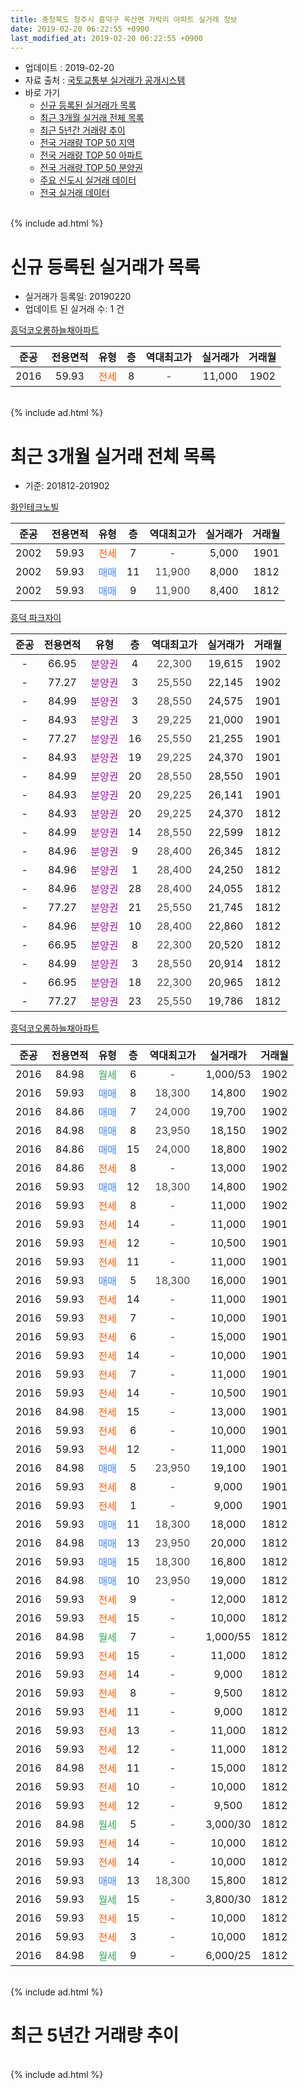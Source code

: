 ```yaml
---
title: 충청북도 청주시 흥덕구 옥산면 가락리 아파트 실거래 정보
date: 2019-02-20 06:22:55 +0900
last_modified_at: 2019-02-20 06:22:55 +0900
---
```


* 업데이트 : 2019-02-20
* 자료 출처 : [국토교통부 실거래가 공개시스템](http://rt.molit.go.kr)
* 바로 가기
    * [신규 등록된 실거래가 목록](#신규-등록된-실거래가-목록)
    * [최근 3개월 실거래 전체 목록](#최근-3개월-실거래-전체-목록)
    * [최근 5년간 거래량 추이](#최근-5년간-거래량-추이)
    * [전국 거래량 TOP 50 지역](https://inasie.github.io/apt-trade-info/최근-3개월-전국에서-가장-거래가-많이-발생한-지역)
    * [전국 거래량 TOP 50 아파트](https://inasie.github.io/apt-trade-info/최근-3개월-전국에서-가장-거래가-많이-발생한-아파트)
    * [전국 거래량 TOP 50 분양권](https://inasie.github.io/apt-trade-info/최근-3개월-전국에서-가장-거래가-많이-발생한-분양권)
    * [주요 신도시 실거래 데이터](https://inasie.github.io/apt-trade-info/주요-신도시)
    * [전국 실거래 데이터](https://inasie.github.io/apt-trade-info/전국)
<br>
{% include ad.html %}
<br>

# 신규 등록된 실거래가 목록
* 실거래가 등록일: 20190220
* 업데이트 된 실거래 수: 1 건


[흥덕코오롱하늘채아파트](https://search.naver.com/search.naver?query=%EC%B6%A9%EC%B2%AD%EB%B6%81%EB%8F%84+%EC%B2%AD%EC%A3%BC%EC%8B%9C+%ED%9D%A5%EB%8D%95%EA%B5%AC+%EC%98%A5%EC%82%B0%EB%A9%B4+%EA%B0%80%EB%9D%BD%EB%A6%AC+%ED%9D%A5%EB%8D%95%EC%BD%94%EC%98%A4%EB%A1%B1%ED%95%98%EB%8A%98%EC%B1%84%EC%95%84%ED%8C%8C%ED%8A%B8)

|준공|전용면적|유형|층|역대최고가|실거래가|거래월|
|:---:|:---:|:---:|:---:|:---:|:---:|:---:|
|2016|59.93|<span style="color:#ff5a00">전세</span>|8|<span style="color:#444444">-</span>|11,000|1902|


<br>
{% include ad.html %}
<br>

# 최근 3개월 실거래 전체 목록
* 기준: 201812-201902


[화인테크노빌](https://search.naver.com/search.naver?query=%EC%B6%A9%EC%B2%AD%EB%B6%81%EB%8F%84+%EC%B2%AD%EC%A3%BC%EC%8B%9C+%ED%9D%A5%EB%8D%95%EA%B5%AC+%EC%98%A5%EC%82%B0%EB%A9%B4+%EA%B0%80%EB%9D%BD%EB%A6%AC+%ED%99%94%EC%9D%B8%ED%85%8C%ED%81%AC%EB%85%B8%EB%B9%8C)

|준공|전용면적|유형|층|역대최고가|실거래가|거래월|
|:---:|:---:|:---:|:---:|:---:|:---:|:---:|
|2002|59.93|<span style="color:#ff5a00">전세</span>|7|<span style="color:#444444">-</span>|5,000|1901|
|2002|59.93|<span style="color:#4285f3">매매</span>|11|<span style="color:#444444">11,900</span>|8,000|1812|
|2002|59.93|<span style="color:#4285f3">매매</span>|9|<span style="color:#444444">11,900</span>|8,400|1812|

[흥덕 파크자이](https://search.naver.com/search.naver?query=%EC%B6%A9%EC%B2%AD%EB%B6%81%EB%8F%84+%EC%B2%AD%EC%A3%BC%EC%8B%9C+%ED%9D%A5%EB%8D%95%EA%B5%AC+%EC%98%A5%EC%82%B0%EB%A9%B4+%EA%B0%80%EB%9D%BD%EB%A6%AC+%ED%9D%A5%EB%8D%95+%ED%8C%8C%ED%81%AC%EC%9E%90%EC%9D%B4)

|준공|전용면적|유형|층|역대최고가|실거래가|거래월|
|:---:|:---:|:---:|:---:|:---:|:---:|:---:|
|-|66.95|<span style="color:#9C11A5">분양권</span>|4|<span style="color:#444444">22,300</span>|19,615|1902|
|-|77.27|<span style="color:#9C11A5">분양권</span>|3|<span style="color:#444444">25,550</span>|22,145|1902|
|-|84.99|<span style="color:#9C11A5">분양권</span>|3|<span style="color:#444444">28,550</span>|24,575|1901|
|-|84.93|<span style="color:#9C11A5">분양권</span>|3|<span style="color:#444444">29,225</span>|21,000|1901|
|-|77.27|<span style="color:#9C11A5">분양권</span>|16|<span style="color:#444444">25,550</span>|21,255|1901|
|-|84.93|<span style="color:#9C11A5">분양권</span>|19|<span style="color:#444444">29,225</span>|24,370|1901|
|-|84.99|<span style="color:#9C11A5">분양권</span>|20|<span style="color:#444444">28,550</span>|28,550|1901|
|-|84.93|<span style="color:#9C11A5">분양권</span>|20|<span style="color:#444444">29,225</span>|26,141|1901|
|-|84.93|<span style="color:#9C11A5">분양권</span>|20|<span style="color:#444444">29,225</span>|24,370|1812|
|-|84.99|<span style="color:#9C11A5">분양권</span>|14|<span style="color:#444444">28,550</span>|22,599|1812|
|-|84.96|<span style="color:#9C11A5">분양권</span>|9|<span style="color:#444444">28,400</span>|26,345|1812|
|-|84.96|<span style="color:#9C11A5">분양권</span>|1|<span style="color:#444444">28,400</span>|24,250|1812|
|-|84.96|<span style="color:#9C11A5">분양권</span>|28|<span style="color:#444444">28,400</span>|24,055|1812|
|-|77.27|<span style="color:#9C11A5">분양권</span>|21|<span style="color:#444444">25,550</span>|21,745|1812|
|-|84.96|<span style="color:#9C11A5">분양권</span>|10|<span style="color:#444444">28,400</span>|22,860|1812|
|-|66.95|<span style="color:#9C11A5">분양권</span>|8|<span style="color:#444444">22,300</span>|20,520|1812|
|-|84.99|<span style="color:#9C11A5">분양권</span>|3|<span style="color:#444444">28,550</span>|20,914|1812|
|-|66.95|<span style="color:#9C11A5">분양권</span>|18|<span style="color:#444444">22,300</span>|20,965|1812|
|-|77.27|<span style="color:#9C11A5">분양권</span>|23|<span style="color:#444444">25,550</span>|19,786|1812|

[흥덕코오롱하늘채아파트](https://search.naver.com/search.naver?query=%EC%B6%A9%EC%B2%AD%EB%B6%81%EB%8F%84+%EC%B2%AD%EC%A3%BC%EC%8B%9C+%ED%9D%A5%EB%8D%95%EA%B5%AC+%EC%98%A5%EC%82%B0%EB%A9%B4+%EA%B0%80%EB%9D%BD%EB%A6%AC+%ED%9D%A5%EB%8D%95%EC%BD%94%EC%98%A4%EB%A1%B1%ED%95%98%EB%8A%98%EC%B1%84%EC%95%84%ED%8C%8C%ED%8A%B8)

|준공|전용면적|유형|층|역대최고가|실거래가|거래월|
|:---:|:---:|:---:|:---:|:---:|:---:|:---:|
|2016|84.98|<span style="color:#34a853">월세</span>|6|<span style="color:#444444">-</span>|1,000/53|1902|
|2016|59.93|<span style="color:#4285f3">매매</span>|8|<span style="color:#444444">18,300</span>|14,800|1902|
|2016|84.86|<span style="color:#4285f3">매매</span>|7|<span style="color:#444444">24,000</span>|19,700|1902|
|2016|84.98|<span style="color:#4285f3">매매</span>|8|<span style="color:#444444">23,950</span>|18,150|1902|
|2016|84.86|<span style="color:#4285f3">매매</span>|15|<span style="color:#444444">24,000</span>|18,800|1902|
|2016|84.86|<span style="color:#ff5a00">전세</span>|8|<span style="color:#444444">-</span>|13,000|1902|
|2016|59.93|<span style="color:#4285f3">매매</span>|12|<span style="color:#444444">18,300</span>|14,800|1902|
|2016|59.93|<span style="color:#ff5a00">전세</span>|8|<span style="color:#444444">-</span>|11,000|1902|
|2016|59.93|<span style="color:#ff5a00">전세</span>|14|<span style="color:#444444">-</span>|11,000|1901|
|2016|59.93|<span style="color:#ff5a00">전세</span>|12|<span style="color:#444444">-</span>|10,500|1901|
|2016|59.93|<span style="color:#ff5a00">전세</span>|11|<span style="color:#444444">-</span>|11,000|1901|
|2016|59.93|<span style="color:#4285f3">매매</span>|5|<span style="color:#444444">18,300</span>|16,000|1901|
|2016|59.93|<span style="color:#ff5a00">전세</span>|14|<span style="color:#444444">-</span>|11,000|1901|
|2016|59.93|<span style="color:#ff5a00">전세</span>|7|<span style="color:#444444">-</span>|10,000|1901|
|2016|59.93|<span style="color:#ff5a00">전세</span>|6|<span style="color:#444444">-</span>|15,000|1901|
|2016|59.93|<span style="color:#ff5a00">전세</span>|14|<span style="color:#444444">-</span>|10,000|1901|
|2016|59.93|<span style="color:#ff5a00">전세</span>|7|<span style="color:#444444">-</span>|11,000|1901|
|2016|59.93|<span style="color:#ff5a00">전세</span>|14|<span style="color:#444444">-</span>|10,500|1901|
|2016|84.98|<span style="color:#ff5a00">전세</span>|15|<span style="color:#444444">-</span>|13,000|1901|
|2016|59.93|<span style="color:#ff5a00">전세</span>|6|<span style="color:#444444">-</span>|10,000|1901|
|2016|59.93|<span style="color:#ff5a00">전세</span>|12|<span style="color:#444444">-</span>|11,000|1901|
|2016|84.98|<span style="color:#4285f3">매매</span>|5|<span style="color:#444444">23,950</span>|19,100|1901|
|2016|59.93|<span style="color:#ff5a00">전세</span>|8|<span style="color:#444444">-</span>|9,000|1901|
|2016|59.93|<span style="color:#ff5a00">전세</span>|1|<span style="color:#444444">-</span>|9,000|1901|
|2016|59.93|<span style="color:#4285f3">매매</span>|11|<span style="color:#444444">18,300</span>|18,000|1812|
|2016|84.98|<span style="color:#4285f3">매매</span>|13|<span style="color:#444444">23,950</span>|20,000|1812|
|2016|59.93|<span style="color:#4285f3">매매</span>|15|<span style="color:#444444">18,300</span>|16,800|1812|
|2016|84.98|<span style="color:#4285f3">매매</span>|10|<span style="color:#444444">23,950</span>|19,000|1812|
|2016|59.93|<span style="color:#ff5a00">전세</span>|9|<span style="color:#444444">-</span>|12,000|1812|
|2016|59.93|<span style="color:#ff5a00">전세</span>|15|<span style="color:#444444">-</span>|10,000|1812|
|2016|84.98|<span style="color:#34a853">월세</span>|7|<span style="color:#444444">-</span>|1,000/55|1812|
|2016|59.93|<span style="color:#ff5a00">전세</span>|15|<span style="color:#444444">-</span>|11,000|1812|
|2016|59.93|<span style="color:#ff5a00">전세</span>|14|<span style="color:#444444">-</span>|9,000|1812|
|2016|59.93|<span style="color:#ff5a00">전세</span>|8|<span style="color:#444444">-</span>|9,500|1812|
|2016|59.93|<span style="color:#ff5a00">전세</span>|11|<span style="color:#444444">-</span>|9,000|1812|
|2016|59.93|<span style="color:#ff5a00">전세</span>|13|<span style="color:#444444">-</span>|11,000|1812|
|2016|59.93|<span style="color:#ff5a00">전세</span>|12|<span style="color:#444444">-</span>|11,000|1812|
|2016|84.98|<span style="color:#ff5a00">전세</span>|11|<span style="color:#444444">-</span>|15,000|1812|
|2016|59.93|<span style="color:#ff5a00">전세</span>|10|<span style="color:#444444">-</span>|10,000|1812|
|2016|59.93|<span style="color:#ff5a00">전세</span>|12|<span style="color:#444444">-</span>|9,500|1812|
|2016|84.98|<span style="color:#34a853">월세</span>|5|<span style="color:#444444">-</span>|3,000/30|1812|
|2016|59.93|<span style="color:#ff5a00">전세</span>|14|<span style="color:#444444">-</span>|10,000|1812|
|2016|59.93|<span style="color:#ff5a00">전세</span>|14|<span style="color:#444444">-</span>|10,000|1812|
|2016|59.93|<span style="color:#4285f3">매매</span>|13|<span style="color:#444444">18,300</span>|15,800|1812|
|2016|59.93|<span style="color:#34a853">월세</span>|15|<span style="color:#444444">-</span>|3,800/30|1812|
|2016|59.93|<span style="color:#ff5a00">전세</span>|15|<span style="color:#444444">-</span>|10,000|1812|
|2016|59.93|<span style="color:#ff5a00">전세</span>|3|<span style="color:#444444">-</span>|10,000|1812|
|2016|84.98|<span style="color:#34a853">월세</span>|9|<span style="color:#444444">-</span>|6,000/25|1812|


<br>
{% include ad.html %}
<br>

# 최근 5년간 거래량 추이


<div style="width:100%;">
    <canvas id="deal_progress" height="200"></canvas>
</div>

<script>
new Chart(document.getElementById("deal_progress"), {
    type: 'line',
    data: {
        labels: ['201402','201403','201404','201405','201406','201407','201408','201409','201410','201411','201412','201501','201502','201503','201504','201505','201506','201507','201508','201509','201510','201511','201512','201601','201602','201603','201604','201605','201606','201607','201608','201609','201610','201611','201612','201701','201702','201703','201704','201705','201706','201707','201708','201709','201710','201711','201712','201801','201802','201803','201804','201805','201806','201807','201808','201809','201810','201811','201812','201901','201902'],
        datasets: [{
            label: '매매',
            pointRadius: 1,
            data: [1, 3, 5, 2, 1, 0, 0, 0, 3, 1, 1, 3, 4, 4, 1, 0, 1, 3, 0, 1, 0, 2, 0, 2, 0, 1, 0, 0, 0, 1, 1, 0, 0, 1, 67, 11, 28, 19, 17, 10, 6, 6, 3, 5, 5, 4, 5, 12, 8, 9, 8, 8, 14, 13, 7, 15, 8, 8, 18, 8, 7],
            borderColor: "rgba(255, 201, 14, 1)",
            backgroundColor: "rgba(255, 201, 14, 0.5)",
            fill: false,
            lineTension: 0
        },{
            label: '전월세',
            pointRadius: 1,
            data: [1, 2, 0, 1, 2, 1, 1, 3, 3, 2, 0, 1, 3, 1, 1, 0, 1, 1, 4, 0, 0, 0, 0, 1, 3, 4, 2, 1, 1, 0, 2, 3, 20, 23, 36, 46, 44, 18, 10, 8, 3, 10, 4, 1, 3, 10, 11, 6, 13, 13, 7, 7, 5, 3, 3, 8, 8, 9, 19, 15, 3],
            borderColor: "rgba(0, 141, 185, 1)",
            backgroundColor: "rgba(0, 141, 185, 0.5)",
            fill: false,
            lineTension: 0
        }
        ]
    },
    options: {
        responsive: true,
        title: {
            display: false
        },
        tooltips: {
            mode: 'index',
            intersect: false
        },
        hover: {
            mode: 'nearest',
            intersect: true
        },
        scales: {
            xAxes: [{
                display: true,
                scaleLabel: {
                    display: true,
                    labelString: '년/월'
                }
            }],
            yAxes: [{
                display: true,
                ticks: {
                    suggestedMin: 0,
                },
                scaleLabel: {
                    display: true,
                    labelString: '실거래 수'
                }
            }]
        }
    }
});

</script>


<br>
{% include ad.html %}
<br>

